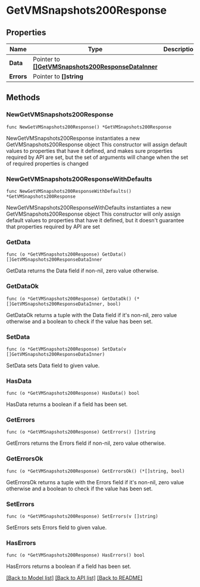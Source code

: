 # GetVMSnapshots200Response

## Properties

Name | Type | Description | Notes
------------ | ------------- | ------------- | -------------
**Data** | Pointer to [**[]GetVMSnapshots200ResponseDataInner**](GetVMSnapshots200ResponseDataInner.md) |  | [optional] 
**Errors** | Pointer to **[]string** |  | [optional] 

## Methods

### NewGetVMSnapshots200Response

`func NewGetVMSnapshots200Response() *GetVMSnapshots200Response`

NewGetVMSnapshots200Response instantiates a new GetVMSnapshots200Response object
This constructor will assign default values to properties that have it defined,
and makes sure properties required by API are set, but the set of arguments
will change when the set of required properties is changed

### NewGetVMSnapshots200ResponseWithDefaults

`func NewGetVMSnapshots200ResponseWithDefaults() *GetVMSnapshots200Response`

NewGetVMSnapshots200ResponseWithDefaults instantiates a new GetVMSnapshots200Response object
This constructor will only assign default values to properties that have it defined,
but it doesn't guarantee that properties required by API are set

### GetData

`func (o *GetVMSnapshots200Response) GetData() []GetVMSnapshots200ResponseDataInner`

GetData returns the Data field if non-nil, zero value otherwise.

### GetDataOk

`func (o *GetVMSnapshots200Response) GetDataOk() (*[]GetVMSnapshots200ResponseDataInner, bool)`

GetDataOk returns a tuple with the Data field if it's non-nil, zero value otherwise
and a boolean to check if the value has been set.

### SetData

`func (o *GetVMSnapshots200Response) SetData(v []GetVMSnapshots200ResponseDataInner)`

SetData sets Data field to given value.

### HasData

`func (o *GetVMSnapshots200Response) HasData() bool`

HasData returns a boolean if a field has been set.

### GetErrors

`func (o *GetVMSnapshots200Response) GetErrors() []string`

GetErrors returns the Errors field if non-nil, zero value otherwise.

### GetErrorsOk

`func (o *GetVMSnapshots200Response) GetErrorsOk() (*[]string, bool)`

GetErrorsOk returns a tuple with the Errors field if it's non-nil, zero value otherwise
and a boolean to check if the value has been set.

### SetErrors

`func (o *GetVMSnapshots200Response) SetErrors(v []string)`

SetErrors sets Errors field to given value.

### HasErrors

`func (o *GetVMSnapshots200Response) HasErrors() bool`

HasErrors returns a boolean if a field has been set.


[[Back to Model list]](../README.md#documentation-for-models) [[Back to API list]](../README.md#documentation-for-api-endpoints) [[Back to README]](../README.md)


